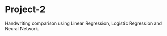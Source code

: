# Project-2
Handwriting comparison using Linear Regression, Logistic Regression and  Neural Network.
